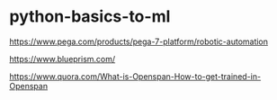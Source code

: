 # python-basics-to-ml


https://www.pega.com/products/pega-7-platform/robotic-automation

https://www.blueprism.com/

https://www.quora.com/What-is-Openspan-How-to-get-trained-in-Openspan
